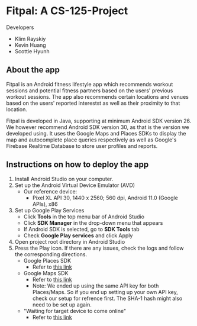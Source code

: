 # Fitpal: A CS-125-Project
Developers
* Klim Rayskiy
* Kevin Huang
* Scottie Hyunh

## About the app
Fitpal is an Android fitness lifestyle app which recommends workout sessions
and potential fitness partners based on the users' previous workout sessions.
The app also recommends certain locations and venues based on the users' reported
interestst as well as their proximity to that location.

Fitpal is developed in Java, supporting at minimum Android SDK version 26. We however
recommend Android SDK version 30, as that is the version we developed using.
It uses the Google Maps and Places SDKs to display the map and autocomplete place queries
respectively as well as Google's Firebase Realtime Database to store user profiles and reports.

## Instructions on how to deploy the app
1. Install Android Studio on your computer.
2. Set up the Android Virtual Device Emulator (AVD)
    - Our reference device: 
      - Pixel XL API 30, 1440 x 2560; 560 dpi, Android 11.0 (Google APIs), x86
3. Set up Google Play Services
    - Click **Tools** in the top menu bar of Android Studio 
    - Click **SDK Manager** in the drop-down menu that appears
    - If Android SDK is selected, go to **SDK Tools** tab
    - Check **Google Play services** and click Apply
4. Open project root directory in Android Studio
5. Press the Play icon. If there are any issues, check the logs and follow
the corresponding directions.
     - Google Places SDK
       - Refer to [this link](https://developers.google.com/maps/documentation/android-sdk/get-api-key)
     - Google Maps SDK
       - Refer to [this link](https://developers.google.com/maps/documentation/places/android-sdk/get-api-key) 
       - Note: We ended up using the same API key for both Places/Maps.
      So if you end up setting up your own API key, check our setup for
      refrence first. The SHA-1 hash might also need to be set up again.
     - "Waiting for target device to come online"
       - Refer to [this link](https://stackoverflow.com/questions/42816127/waiting-for-target-device-to-come-online)

